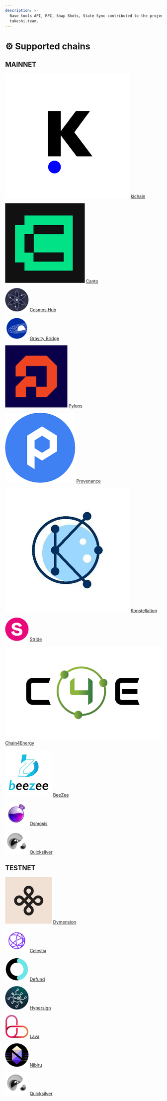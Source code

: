 ```yaml
---
description: >-
  Base tools API, RPC, Snap Shots, State Sync contributed to the projects by
  takeshi.team.
---
```


# ⚙ Supported chains

## MAINNET


<img src="https://github.com/takeshi-val/Logo/raw/main/kichain.png" alt="" data-size="line"> [kichain](mainnet/kichain/)

<img src="https://github.com/takeshi-val/Logo/raw/main/canto.png" alt="" data-size="line"> [Canto](mainnet/canto/)

<img src="https://github.com/takeshi-val/Logo/raw/main/cosmoshub.png" alt="" data-size="line"> [Cosmos Hub](mainnet/cosmoshub/)

<img src="https://github.com/takeshi-val/Logo/raw/main/gravitybridge.png" alt="" data-size="line"> [Gravity Bridge](mainnet/gravitybridge/)

<img src="https://github.com/takeshi-val/Logo/raw/main/pylons.png" alt="" data-size="line"> [Pylons](mainnet/pylons/)

<img src="https://github.com/takeshi-val/Logo/raw/main/provenance.png" alt="" data-size="line"> [Provenance](mainnet/provenance/)

<img src="https://github.com/takeshi-val/Logo/raw/main/konstellation.png" alt="" data-size="line"> [Konstellation](mainnet/konstellation/)

<img src="https://github.com/takeshi-val/Logo/raw/main/stride.png" alt="" data-size="line"> [Stride](mainnet/stride/)

<img src="https://github.com/takeshi-val/Logo/raw/main/logo_C4E.png" alt="" data-size="line"> [Chain4Energy](mainnet/chain4energy/)

<img src="https://github.com/takeshi-val/Logo/raw/main/beezee.png" alt="" data-size="line"> [BeeZee](mainnet/beezee/)

<img src="https://github.com/takeshi-val/Logo/raw/main/osmosis.png" alt="" data-size="line"> [Osmosis](mainnet/osmosis/)

<img src="https://github.com/takeshi-val/Logo/raw/main/quicksilver.png" alt="" data-size="line"> [Quicksilver](mainnet/quicksilver/)

## TESTNET

<img src="https://github.com/takeshi-val/Logo/raw/main/dymension.png" alt="" data-size="line"> [Dymension](testnet/dymension/)

<img src="https://github.com/takeshi-val/Logo/raw/main/celestia.png" alt="" data-size="line"> [Celestia](testnet/celestia/)

<img src="https://github.com/takeshi-val/Logo/raw/main/defund.png" alt="" data-size="line"> [Defund](testnet/defund/)

<img src="https://github.com/takeshi-val/Logo/raw/main/hypersign.png" alt="" data-size="line"> [Hypersign](testnet/hypersign/)

<img src="https://github.com/takeshi-val/Logo/raw/main/lava.png" alt="" data-size="line"> [Lava](testnet/lava/)

<img src="https://github.com/takeshi-val/Logo/raw/main/nibiru.png" alt="" data-size="line"> [Nibiru](testnet/nibiru/)

<img src="https://github.com/takeshi-val/Logo/raw/main/quicksilver.png" alt="" data-size="line"> [Quicksilver](testnet/quicksilver/)
